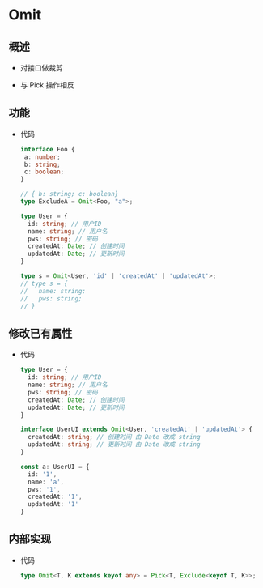 # Omit

## 概述

  - 对接口做裁剪

  - 与 Pick 操作相反

## 功能

  - 代码

    ```typescript
    interface Foo {
     a: number;
     b: string;
     c: boolean;
    }

    // { b: string; c: boolean}
    type ExcludeA = Omit<Foo, "a">;

    ```

    ```typescript
    type User = {
      id: string; // 用户ID
      name: string; // 用户名
      pws: string; // 密码
      createdAt: Date; // 创建时间
      updatedAt: Date; // 更新时间
    }

    type s = Omit<User, 'id' | 'createdAt' | 'updatedAt'>;
    // type s = {
    //   name: string;
    //   pws: string;
    // }
    ```

## 修改已有属性

  - 代码

    ```typescript
    type User = {
      id: string; // 用户ID
      name: string; // 用户名
      pws: string; // 密码
      createdAt: Date; // 创建时间
      updatedAt: Date; // 更新时间
    }

    interface UserUI extends Omit<User, 'createdAt' | 'updatedAt'> {
      createdAt: string; // 创建时间 由 Date 改成 string
      updatedAt: string; // 更新时间 由 Date 改成 string
    }

    const a: UserUI = {
      id: '1',
      name: 'a',
      pws: '1',
      createdAt: '1',
      updatedAt: '1'
    }

    ```

## 内部实现

  - 代码

    ```typescript
    type Omit<T, K extends keyof any> = Pick<T, Exclude<keyof T, K>>;
    ```
